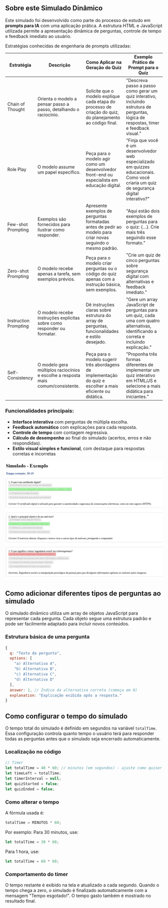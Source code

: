

## Sobre este Simulado Dinâmico
Este simulado foi desenvolvido como parte do processo de estudo em **prompts para IA** com uma aplicação prática. A estrutura HTML e JavaScript utilizada permite a apresentação dinâmica de perguntas, controle de tempo e feedback imediato ao usuário.

 Estratégias conhecidas de engenharia de prompts utilizadas: 

| **Estratégia**         | **Descrição**                                                                     | **Como Aplicar na Geração do Quiz**                                                                                                    | **Exemplo Prático de Prompt para o Quiz** |  
|------------------------|-----------------------------------------------------------------------------------|---------------------------------------------------------------------------------------------------------------------------------------|-------------------------------------------|  
| Chain of Thought       | Orienta o modelo a pensar passo a passo, detalhando o raciocínio.                 | Solicite que o modelo explique cada etapa do processo de criação do quiz, do planejamento ao código final.                            | "Descreva passo a passo como gerar um quiz interativo, incluindo estrutura de perguntas, lógica de respostas, timer e feedback visual." |  
| Role Play              | O modelo assume um papel específico.                                              | Peça para o modelo agir como um desenvolvedor front-end ou especialista em educação digital.                                          | "Finja que você é um desenvolvedor web especializado em quizzes educacionais. Como você criaria um quiz de segurança digital interativo?" |  
| Few-shot Prompting     | Exemplos são fornecidos para ilustrar como responder.                             | Apresente exemplos de perguntas formatadas antes de pedir ao modelo para criar novas seguindo o mesmo padrão.                          | "Aqui estão dois exemplos de perguntas para o quiz: {…}. Crie mais três seguindo esse formato." |  
| Zero-shot Prompting    | O modelo recebe apenas a tarefa, sem exemplos prévios.                            | Peça para o modelo criar perguntas ou o código do quiz apenas com a instrução básica, sem exemplos.                                   | "Crie um quiz de cinco perguntas sobre segurança digital com alternativas e feedback imediato." |  
| Instruction Prompting  | O modelo recebe instruções explícitas sobre como responder ou formatar.            | Dê instruções claras sobre estrutura do array de perguntas, funcionalidades e estilo desejado.                                        | "Gere um array JavaScript de perguntas para um quiz, cada uma com quatro alternativas, identificando a correta e incluindo explicação." |  
| Self-Consistency       | O modelo gera múltiplos raciocínios e escolhe a resposta mais comum/consistente.  | Peça para o modelo sugerir três abordagens de implementação do quiz e escolher a mais eficiente ou didática.                          | "Proponha três formas diferentes de implementar um quiz interativo em HTML/JS e selecione a mais didática para iniciantes." |  


### Funcionalidades principais:
- **Interface interativa** com perguntas de múltipla escolha.
- **Feedback automático** com explicações para cada resposta.
- **Controle de tempo** com contagem regressiva.
- **Cálculo de desempenho** ao final do simulado (acertos, erros e não respondidas).
- **Estilo visual simples e funcional**, com destaque para respostas corretas e incorretas

<p align="center">  
  <img src="Print01.png" alt="Exemplo Simulado" width="900">  
</p>  

## Como adicionar diferentes tipos de perguntas ao simulado

O simulado dinâmico utiliza um array de objetos JavaScript para representar cada pergunta. Cada objeto segue uma estrutura padrão e pode ser facilmente adaptado para incluir novos conteúdos.

### Estrutura básica de uma pergunta

```js
{
  q: "Texto da pergunta",
  options: [
    "a) Alternativa A",
    "b) Alternativa B",
    "c) Alternativa C",
    "d) Alternativa D"
  ],
  answer: 1, // Índice da alternativa correta (começa em 0)
  explanation: "Explicação exibida após a resposta."
}
````

## Como configurar o tempo do simulado

O tempo total do simulado é definido em segundos na variável `totalTime`. Essa configuração controla quanto tempo o usuário terá para responder todas as perguntas antes que o simulado seja encerrado automaticamente.

### Localização no código

```js
// Timer
let totalTime = 40 * 60; // minutos (em segundos) - ajuste como quiser
let timeLeft = totalTime;
let timerInterval = null;
let quizStarted = false;
let quizEnded = false;
````
### Como alterar o tempo
A fórmula usada é:

````js
totalTime = MINUTOS * 60;
````

Por exemplo:
Para 30 minutos, use:
````js
let totalTime = 30 * 60;
````

Para 1 hora, use:
````js
let totalTime = 60 * 60;
````

### Comportamento do timer

O tempo restante é exibido na tela e atualizado a cada segundo.
Quando o tempo chega a zero, o simulado é finalizado automaticamente com a mensagem "Tempo esgotado!".
O tempo gasto também é mostrado no resultado final.




